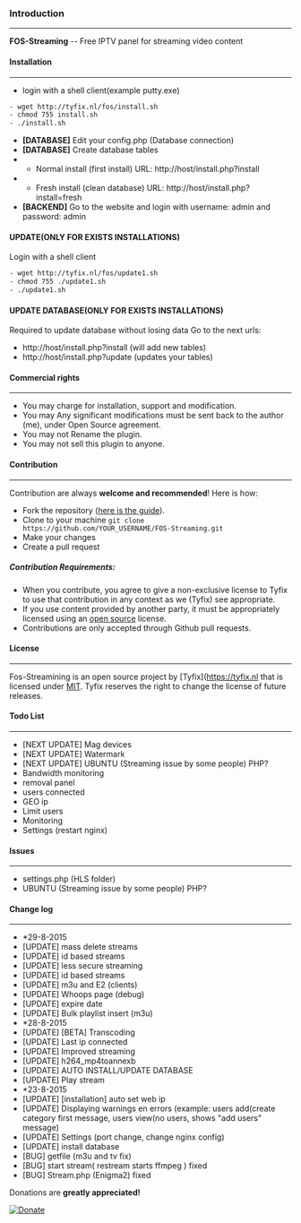 ### Introduction
------------
**FOS-Streaming** -- Free IPTV panel for streaming video content

#### Installation
------------
- login with a shell client(example putty.exe)
```sh
- wget http://tyfix.nl/fos/install.sh
- chmod 755 install.sh
- ./install.sh
```
- **[DATABASE]** Edit your config.php (Database connection)
- **[DATABASE]** Create database tables
- - Normal install (first install) URL: http://host/install.php?install
- - Fresh install (clean database) URL: http://host/install.php?install=fresh
- **[BACKEND]** Go to the website and login with username: admin and password: admin

#### UPDATE(ONLY FOR EXISTS INSTALLATIONS)
Login with a shell client
```sh
- wget http://tyfix.nl/fos/update1.sh
- chmod 755 ./update1.sh
- ./update1.sh
```
#### UPDATE DATABASE(ONLY FOR EXISTS INSTALLATIONS)
Required to update database without losing data
Go to the next urls: 
- http://host/install.php?install (will add new tables)
- http://host/install.php?update (updates your tables)

#### Commercial rights
------------
- You may charge for installation, support and modification.
- You may Any significant modifications must be sent back to the author (me), under Open Source agreement.
- You may not Rename the plugin.
- You may not sell this plugin to anyone.

#### Contribution
------------
Contribution are always **welcome and recommended**! Here is how:

- Fork the repository ([here is the guide](https://help.github.com/articles/fork-a-repo/)).
- Clone to your machine ```git clone https://github.com/YOUR_USERNAME/FOS-Streaming.git```
- Make your changes
- Create a pull request

##### Contribution Requirements:

- When you contribute, you agree to give a non-exclusive license to Tyfix to use that contribution in any context as we (Tyfix) see appropriate.
- If you use content provided by another party, it must be appropriately licensed using an [open source](http://opensource.org/licenses) license.
- Contributions are only accepted through Github pull requests.

#### License
-------
Fos-Streamining is an open source project by [Tyfix](https://tyfix.nl that is licensed under [MIT](http://opensource.org/licenses/MIT). Tyfix
reserves the right to change the license of future releases.


#### Todo List
---------
-  [NEXT UPDATE] Mag devices
-  [NEXT UPDATE] Watermark
-  [NEXT UPDATE] UBUNTU (Streaming issue by some people) PHP?
- Bandwidth monitoring
- removal panel
- users connected
- GEO ip
- Limit users
- Monitoring
- Settings (restart nginx)

#### Issues
----------
- settings.php (HLS folder)
- UBUNTU (Streaming issue by some people) PHP?


#### Change log
-----------
- *29-8-2015
- [UPDATE] mass delete streams
- [UPDATE] id based streams
- [UPDATE] less secure streaming
- [UPDATE] id based streams
- [UPDATE] m3u and E2 (clients)
- [UPDATE] Whoops page (debug)
- [UPDATE] expire date
- [UPDATE] Bulk playlist insert (m3u)
- *28-8-2015
- [UPDATE] [BETA] Transcoding
- [UPDATE] Last ip connected
- [UPDATE] Improved streaming
- [UPDATE] h264_mp4toannexb
- [UPDATE] AUTO INSTALL/UPDATE DATABASE
- [UPDATE] Play stream
- *23-8-2015
- [UPDATE] [installation] auto set web ip
- [UPDATE] Displaying warnings en errors (example: users add(create category first message, users view(no users, shows "add users" message)
- [UPDATE] Settings (port change, change nginx config)
- [UPDATE] install database
- [BUG] getfile (m3u and tv fix)
- [BUG] start stream( restream starts ffmpeg ) fixed
- [BUG] Stream.php (Enigma2) fixed


Donations are **greatly appreciated!**

[![Donate](https://www.paypalobjects.com/en_US/i/btn/btn_donateCC_LG.gif "Tyfix ")](https://www.paypal.com/cgi-bin/webscr?cmd=_s-xclick&hosted_button_id=6ATJFKYPFY65W "Donate")


